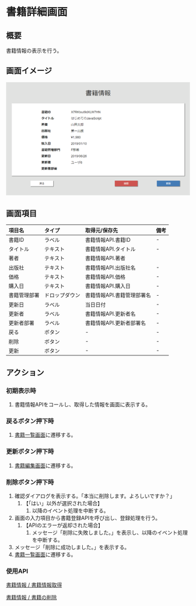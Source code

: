 # 書籍詳細画面

## 概要

書籍情報の表示を行う。

## 画面イメージ

![詳細画面](images/screen/detail.png)

## 画面項目

| 項目名       | タイプ         | 取得元/保存先                              | 備考 |
| :----------- | :------------- | :----------------------------------------- | :--- |
| 書籍ID       | ラベル         | 書籍情報API.書籍ID                         | -    |
| タイトル     | テキスト       | 書籍情報API.タイトル                       | -    |
| 著者         | テキスト       | 書籍情報API.著者                           |      |
| 出版社       | テキスト       | 書籍情報API.出版社名         | -    |
| 価格         | テキスト       | 書籍情報API.価格                           | -    |
| 購入日       | テキスト       | 書籍情報API.購入日                         | -    |
| 書籍管理部署 | ドロップダウン | 書籍情報API.書籍管理部署名  | -    |
| 更新日       | ラベル         | 当日日付                                   | -    |
| 更新者       | ラベル         | 書籍情報API.更新者名                      | -    |
| 更新者部署   | ラベル         | 書籍情報API.更新者部署名                  | -    |
| 戻る         | ボタン         | -                                          | -    |
| 削除         | ボタン         | -                                          | -    |
| 更新        | ボタン         | -                                          | -    |

## アクション

### 初期表示時

1. 書籍情報APIをコールし、取得した情報を画面に表示する。

### 戻るボタン押下時

1. [書籍一覧画面](list.md)に遷移する。


### 更新ボタン押下時

1. [書籍編集画面](edit.md)に遷移する。

### 削除ボタン押下時

1. 確認ダイアログを表示する。「本当に削除します。よろしいですか？」
   1. 【「はい」以外が選択された場合】
      1. 以降のイベント処理を中断する。
2.  画面の入力項目から書籍登録APIを呼び出し、登録処理を行う。
    1. 【APIのエラーが返却された場合】
       1. メッセージ「削除に失敗しました。」を表示し、以降のイベント処理を中断する。
3. メッセージ「削除に成功しました。」を表示する。
4. [書籍一覧画面](list.md)に遷移する。


### 使用API

[書籍情報 / 書籍情報取得](https://bookmanagementapi.docs.apiary.io/#reference/0/4/0)

[書籍情報 / 書籍の削除](https://bookmanagementapi.docs.apiary.io/#reference/0/4/2)